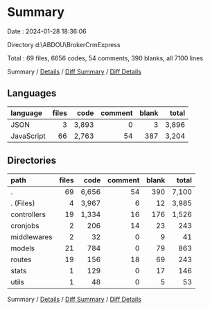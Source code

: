 # Summary

Date : 2024-01-28 18:36:06

Directory d:\\ABDOU\\BrokerCrmExpress

Total : 69 files,  6656 codes, 54 comments, 390 blanks, all 7100 lines

Summary / [Details](details.md) / [Diff Summary](diff.md) / [Diff Details](diff-details.md)

## Languages
| language | files | code | comment | blank | total |
| :--- | ---: | ---: | ---: | ---: | ---: |
| JSON | 3 | 3,893 | 0 | 3 | 3,896 |
| JavaScript | 66 | 2,763 | 54 | 387 | 3,204 |

## Directories
| path | files | code | comment | blank | total |
| :--- | ---: | ---: | ---: | ---: | ---: |
| . | 69 | 6,656 | 54 | 390 | 7,100 |
| . (Files) | 4 | 3,967 | 6 | 12 | 3,985 |
| controllers | 19 | 1,334 | 16 | 176 | 1,526 |
| cronjobs | 2 | 206 | 14 | 23 | 243 |
| middlewares | 2 | 32 | 0 | 9 | 41 |
| models | 21 | 784 | 0 | 79 | 863 |
| routes | 19 | 156 | 18 | 69 | 243 |
| stats | 1 | 129 | 0 | 17 | 146 |
| utils | 1 | 48 | 0 | 5 | 53 |

Summary / [Details](details.md) / [Diff Summary](diff.md) / [Diff Details](diff-details.md)